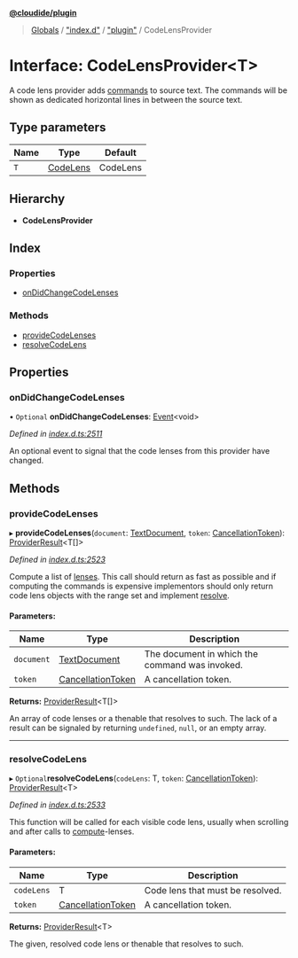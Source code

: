 **[@cloudide/plugin](../README.md)**

> [Globals](../README.md) / ["index.d"](../modules/_index_d_.md) / ["plugin"](../modules/_index_d_._plugin_.md) / CodeLensProvider

# Interface: CodeLensProvider\<T>

A code lens provider adds [commands](#Command) to source text. The commands will be shown
as dedicated horizontal lines in between the source text.

## Type parameters

Name | Type | Default |
------ | ------ | ------ |
`T` | [CodeLens](../classes/_index_d_._plugin_.codelens.md) | CodeLens |

## Hierarchy

* **CodeLensProvider**

## Index

### Properties

* [onDidChangeCodeLenses](_index_d_._plugin_.codelensprovider.md#ondidchangecodelenses)

### Methods

* [provideCodeLenses](_index_d_._plugin_.codelensprovider.md#providecodelenses)
* [resolveCodeLens](_index_d_._plugin_.codelensprovider.md#resolvecodelens)

## Properties

### onDidChangeCodeLenses

• `Optional` **onDidChangeCodeLenses**: [Event](_index_d_._plugin_.event.md)\<void>

*Defined in [index.d.ts:2511](https://github.com/shuyaqian/cloudide-plugin-api/blob/6d83fa1/index.d.ts#L2511)*

An optional event to signal that the code lenses from this provider have changed.

## Methods

### provideCodeLenses

▸ **provideCodeLenses**(`document`: [TextDocument](_index_d_._plugin_.textdocument.md), `token`: [CancellationToken](_index_d_._plugin_.cancellationtoken.md)): [ProviderResult](../modules/_index_d_._plugin_.md#providerresult)\<T[]>

*Defined in [index.d.ts:2523](https://github.com/shuyaqian/cloudide-plugin-api/blob/6d83fa1/index.d.ts#L2523)*

Compute a list of [lenses](#CodeLens). This call should return as fast as possible and if
computing the commands is expensive implementors should only return code lens objects with the
range set and implement [resolve](#CodeLensProvider.resolveCodeLens).

#### Parameters:

Name | Type | Description |
------ | ------ | ------ |
`document` | [TextDocument](_index_d_._plugin_.textdocument.md) | The document in which the command was invoked. |
`token` | [CancellationToken](_index_d_._plugin_.cancellationtoken.md) | A cancellation token. |

**Returns:** [ProviderResult](../modules/_index_d_._plugin_.md#providerresult)\<T[]>

An array of code lenses or a thenable that resolves to such. The lack of a result can be
signaled by returning `undefined`, `null`, or an empty array.

___

### resolveCodeLens

▸ `Optional`**resolveCodeLens**(`codeLens`: T, `token`: [CancellationToken](_index_d_._plugin_.cancellationtoken.md)): [ProviderResult](../modules/_index_d_._plugin_.md#providerresult)\<T>

*Defined in [index.d.ts:2533](https://github.com/shuyaqian/cloudide-plugin-api/blob/6d83fa1/index.d.ts#L2533)*

This function will be called for each visible code lens, usually when scrolling and after
calls to [compute](#CodeLensProvider.provideCodeLenses)-lenses.

#### Parameters:

Name | Type | Description |
------ | ------ | ------ |
`codeLens` | T | Code lens that must be resolved. |
`token` | [CancellationToken](_index_d_._plugin_.cancellationtoken.md) | A cancellation token. |

**Returns:** [ProviderResult](../modules/_index_d_._plugin_.md#providerresult)\<T>

The given, resolved code lens or thenable that resolves to such.
